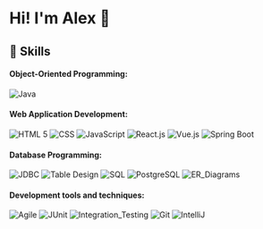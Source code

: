 <!--
**AlexTheUnknowable/AlexTheUnknowable** is a ✨ _special_ ✨ repository because its `README.md` (this file) appears on your GitHub profile.

Here are some ideas to get you started:

- 🔭 I’m currently working on ...
- 🌱 I’m currently learning ...
- 👯 I’m looking to collaborate on ...
- 🤔 I’m looking for help with ...
- 💬 Ask me about ...
- 📫 How to reach me: ...
- 😄 Pronouns: ...
- ⚡ Fun fact: ...
-->

# Hi! I'm Alex :wave:

<!--## About Me 
im gonna finish this later lol
<br> <br>-->

## :toolbox: Skills 

#### Object-Oriented Programming:

![Java](https://img.shields.io/badge/Java-007396?style=for-the-badge&logo=Java&logoColor=white)

#### Web Application Development: 

![HTML 5](https://img.shields.io/badge/HTML-f06529?style=for-the-badge&logo=HTML5&logoColor=white)
![CSS](https://img.shields.io/badge/CSS-264de4?style=for-the-badge&logo=CSS3&logoColor=white)
![JavaScript](https://img.shields.io/badge/JavaScript-F0DB4F?style=for-the-badge&logo=JAVASCRIPT&logoColor=323330)
![React.js](https://img.shields.io/badge/-ReactJs-61DAFB?logo=react&logoColor=white&style=for-the-badge)
![Vue.js](https://img.shields.io/badge/Vue.js-4FC08D?style=for-the-badge&logo=VUE.JS&logoColor=white)
![Spring Boot](https://img.shields.io/badge/Spring_Boot-6DB33F?style=for-the-badge&logo=Springboot&logoColor=white)

#### Database Programming:

![JDBC](https://img.shields.io/badge/JDBC-007396?style=for-the-badge&logo=Java&logoColor=white)
![Table Design](https://img.shields.io/badge/Table_Design-4169E1?style=for-the-badge&logoColor=white)
![SQL](https://img.shields.io/badge/SQL-003B57?style=for-the-badge&logoColor=323330)
![PostgreSQL](https://img.shields.io/badge/PostgreSQL-4169E1?style=for-the-badge&logo=postgresql&logoColor=white)
![ER_Diagrams](https://img.shields.io/badge/ER_Diagrams-ff8c00?style=for-the-badge&logoColor=white)

#### Development tools and techniques:

![Agile](https://img.shields.io/badge/Agile-007396?style=for-the-badge&logoColor=white)
![JUnit](https://img.shields.io/badge/JUnit_Unit_Testing-25A162?style=for-the-badge&logo=junit5&logoColor=white)
![Integration_Testing](https://img.shields.io/badge/Integration_Testing-AA336A?style=for-the-badge&logoColor=white)
![Git](https://img.shields.io/badge/Git-F05032?style=for-the-badge&logo=git&logoColor=white)
![IntelliJ](https://img.shields.io/badge/IntelliJ-000000?style=for-the-badge&logo=intellij-idea&logoColor=white) <br> <br>


